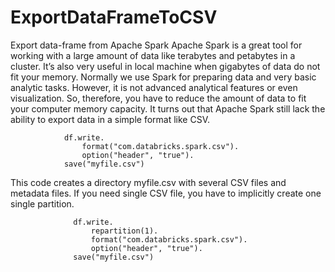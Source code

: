 # ExportDataFrameToCSV
Export data-frame from Apache Spark
Apache Spark is a great tool for working with a large amount of data like terabytes and petabytes in a cluster. It’s also very useful in local machine when gigabytes of data do not fit your memory. Normally we use Spark for preparing data and very basic analytic tasks. However, it is not advanced analytical features or even visualization. So, therefore, you have to reduce the amount of data to fit your computer memory capacity. It turns out that Apache Spark still lack the ability to export data in a simple format like CSV.

                df.write.
                    format("com.databricks.spark.csv").
                    option("header", "true").
                save("myfile.csv")
 
This code creates a directory myfile.csv with several CSV files and metadata files. If you need single CSV file, you have to implicitly create one single partition.



                  df.write.
                      repartition(1).
                      format("com.databricks.spark.csv").
                      option("header", "true").
                  save("myfile.csv")
                  
